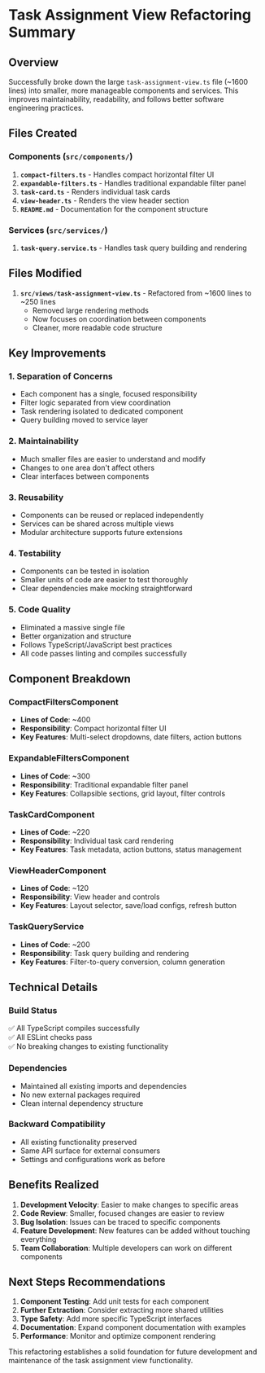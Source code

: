 # Task Assignment View Refactoring Summary

## Overview
Successfully broke down the large `task-assignment-view.ts` file (~1600 lines) into smaller, more manageable components and services. This improves maintainability, readability, and follows better software engineering practices.

## Files Created

### Components (`src/components/`)
1. **`compact-filters.ts`** - Handles compact horizontal filter UI
2. **`expandable-filters.ts`** - Handles traditional expandable filter panel  
3. **`task-card.ts`** - Renders individual task cards
4. **`view-header.ts`** - Renders the view header section
5. **`README.md`** - Documentation for the component structure

### Services (`src/services/`)
1. **`task-query.service.ts`** - Handles task query building and rendering

## Files Modified
1. **`src/views/task-assignment-view.ts`** - Refactored from ~1600 lines to ~250 lines
   - Removed large rendering methods  
   - Now focuses on coordination between components
   - Cleaner, more readable code structure

## Key Improvements

### 1. Separation of Concerns
- Each component has a single, focused responsibility
- Filter logic separated from view coordination
- Task rendering isolated to dedicated component
- Query building moved to service layer

### 2. Maintainability  
- Much smaller files are easier to understand and modify
- Changes to one area don't affect others
- Clear interfaces between components

### 3. Reusability
- Components can be reused or replaced independently
- Services can be shared across multiple views
- Modular architecture supports future extensions

### 4. Testability
- Components can be tested in isolation
- Smaller units of code are easier to test thoroughly
- Clear dependencies make mocking straightforward

### 5. Code Quality
- Eliminated a massive single file
- Better organization and structure
- Follows TypeScript/JavaScript best practices
- All code passes linting and compiles successfully

## Component Breakdown

### CompactFiltersComponent
- **Lines of Code**: ~400
- **Responsibility**: Compact horizontal filter UI
- **Key Features**: Multi-select dropdowns, date filters, action buttons

### ExpandableFiltersComponent  
- **Lines of Code**: ~300
- **Responsibility**: Traditional expandable filter panel
- **Key Features**: Collapsible sections, grid layout, filter controls

### TaskCardComponent
- **Lines of Code**: ~220
- **Responsibility**: Individual task card rendering
- **Key Features**: Task metadata, action buttons, status management

### ViewHeaderComponent
- **Lines of Code**: ~120
- **Responsibility**: View header and controls
- **Key Features**: Layout selector, save/load configs, refresh button

### TaskQueryService
- **Lines of Code**: ~200
- **Responsibility**: Task query building and rendering
- **Key Features**: Filter-to-query conversion, column generation

## Technical Details

### Build Status
✅ All TypeScript compiles successfully  
✅ All ESLint checks pass  
✅ No breaking changes to existing functionality

### Dependencies
- Maintained all existing imports and dependencies
- No new external packages required
- Clean internal dependency structure

### Backward Compatibility
- All existing functionality preserved
- Same API surface for external consumers
- Settings and configurations work as before

## Benefits Realized

1. **Development Velocity**: Easier to make changes to specific areas
2. **Code Review**: Smaller, focused changes are easier to review
3. **Bug Isolation**: Issues can be traced to specific components
4. **Feature Development**: New features can be added without touching everything
5. **Team Collaboration**: Multiple developers can work on different components

## Next Steps Recommendations

1. **Component Testing**: Add unit tests for each component
2. **Further Extraction**: Consider extracting more shared utilities
3. **Type Safety**: Add more specific TypeScript interfaces
4. **Documentation**: Expand component documentation with examples
5. **Performance**: Monitor and optimize component rendering

This refactoring establishes a solid foundation for future development and maintenance of the task assignment view functionality. 